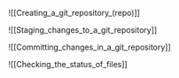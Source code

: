 ![[Creating_a_git_repository_(repo)]]

![[Staging_changes_to_a_git_repository]]

![[Committing_changes_in_a_git_repository]]

![[Checking_the_status_of_files]]

